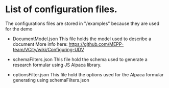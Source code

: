 # List of configuration files.
The configurations files are stored in "/examples" because they are used for the demo

* DocumentModel.json
This file holds the model used to describe a document
More info here: https://github.com/MEPP-team/VCity/wiki/Configuring-UDV

* schemaFilters.json
This file hold the schema used to generate a research formular using JS Alpaca library.

* optionsFilter.json
This file hold the options used for the Alpaca formular generating using schemaFilters.json
